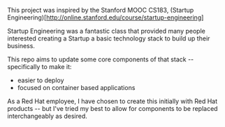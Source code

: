 This project was inspired by the Stanford MOOC CS183, (Startup Engineering)[http://online.stanford.edu/course/startup-engineering]

Startup Engineering was a fantastic class that provided many people interested creating a Startup a basic technology stack to build up their business.

This repo aims to update some core components of that stack -- specifically to make it:
 * easier to deploy
 * focused on container based applications

As a Red Hat employee, I have chosen to create this initially with Red Hat products -- but I've tried my best to allow for components to be replaced interchangeably as desired.
